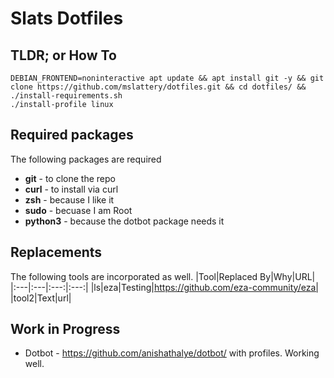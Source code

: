 # Slats Dotfiles

## TLDR; or How To
```
DEBIAN_FRONTEND=noninteractive apt update && apt install git -y && git clone https://github.com/mslattery/dotfiles.git && cd dotfiles/ && ./install-requirements.sh
./install-profile linux
```

## Required packages
The following packages are required
- **git** - to clone the repo
- **curl** - to install via curl
- **zsh** - because I like it
- **sudo** - becuase I am Root
- **python3** - because the dotbot package needs it

## Replacements
The following tools are incorporated as well.
|Tool|Replaced By|Why|URL|
|:---|:---|:---:|:---:|
|ls|eza|Testing|https://github.com/eza-community/eza|
|tool2|Text|url|

## Work in Progress
- Dotbot - https://github.com/anishathalye/dotbot/ with profiles.  Working well.
